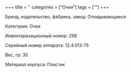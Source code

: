 +++
title = ''
categories = ["Очки"]
tags = [""]
+++

Бренд, издательство, фабрика, завод: Откидывающиеся

Категория: Очки

Инвентаризационный номер: 298

Серийный номер аппарата: 12.4.013-75

Вес, гр: 35

Материал корпуса: Пластик

